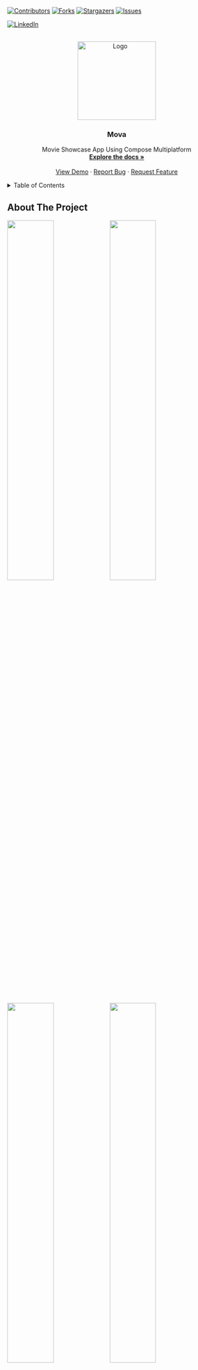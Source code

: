 <a name="readme-top"></a>

[![Contributors][contributors-shield]][contributors-url]
[![Forks][forks-shield]][forks-url]
[![Stargazers][stars-shield]][stars-url]
[![Issues][issues-shield]][issues-url]
<!-- [![MIT License][license-shield]][license-url] -->
[![LinkedIn][linkedin-shield]][linkedin-url]



<!-- PROJECT LOGO -->
<br />
<div align="center">
  <a href="https://github.com/othneildrew/Best-README-Template">
    <img src="screenshots/mova_logo.png" alt="Logo" width="180" height="180">
  </a>

  <h3 align="center">Mova</h3>

  <p align="center">
    Movie Showcase App Using Compose Multiplatform
    <br />
    <a href="https://github.com/barabasizsolt/Mova"><strong>Explore the docs »</strong></a>
    <br />
    <br />
    <a href="https://github.com/barabasizsolt/Mova">View Demo</a>
    ·
    <a href="https://github.com/barabasizsolt/Mova/issues">Report Bug</a>
    ·
    <a href="https://github.com/barabasizsolt/Mova/issues">Request Feature</a>
  </p>
</div>



<!-- TABLE OF CONTENTS -->
<details>
  <summary>Table of Contents</summary>
  <ol>
    <li>
      <a href="#about-the-project">About The Project</a>
      <ul>
        <li><a href="#tech-stack">Tech Stack</a></li>
      </ul>
    </li>
    <li>
      <a href="#getting-started">Getting Started</a>
      <ul>
        <li><a href="#set-up-the-environment">Set up the environment</a></li>
        <li><a href="#check-your-environment">Check your environment</a></li>
      </ul>
    </li>
    <li>
      <a href="#examine-the-project-structure">Examine the project structure</a>
      <ul>
        <li><a href="#kmm">kmm</a></li>
        <li><a href="#app">app</a></li>
        <li><a href="#iosapp">iosApp</a></li>
      </ul>
    </li>
    <li>
      <a href="#run-the-application">Run the Application</a>
      <ul>
        <li><a href="#on-android">On Android</a></li>
        <li>
          <a href="#on-ios">On IOS</a>
          <ul>
            <li><a href="#running-on-a-simulator">Running on a simulator</a></li>
            <li><a href="#running-on-a-real-device">Running on a real device</a></li>
        </ul>
        </li>
      </ul>
    </li>
    <li><a href="#screenshots">Screenshots</a></li>
    <li><a href="#roadmap">Roadmap</a></li>
    <li><a href="#contributing">Contributing</a></li>
    <li><a href="#license">License</a></li>
    <li><a href="#contact">Contact</a></li>
  </ol>
</details>



<!-- ABOUT THE PROJECT -->
## About The Project

<img src="screenshots/ios_01_dark.png" width="46%" /> <img src="screenshots/android_01_dark.png" width="46%" />
<img src="screenshots/ios_01_light.png" width="46%" /> <img src="screenshots/android_01_light.png" width="46%" />

**Mova** is a multiplatform movie showcase application that allows users to search and explore movies using **[The Movie Database API](https://developers.themoviedb.org/3/getting-started/introduction)**. It also provides authentication features, allowing users to create and manage their accounts within the app. The app is built using **[Compose Multiplatform](https://github.com/JetBrains/compose-multiplatform-ios-android-template)**, a UI toolkit from JetBrains that enables the creation of cross-platform native applications using a single codebase.

<p align="right">(<a href="#readme-top">back to top</a>)</p>



### Tech Stack
* **[Compose Multiplatform](https://github.com/JetBrains/compose-multiplatform-ios-android-template)**
* **[Koin](https://insert-koin.io/)**
* **[Ktor](https://ktor.io/)**
* **[Voyager - Navigation Library](https://github.com/adrielcafe/voyager)**
* **[Firebase Authentication](https://firebase.google.com/docs/auth)**
* **[Coil - Android Only](https://github.com/coil-kt/coil)**
* **[Beagle - Debug/Android Only](https://github.com/pandulapeter/beagle)**

### UI Design Inspiration
* **[Mova - Movie Streaming App UI Kit Community Edition](https://www.figma.com/community/file/1216311757237992126)**

<p align="right">(<a href="#readme-top">back to top</a>)</p>



<!-- GETTING STARTED -->
## Getting Started

### Set up the environment

> **Warning**
> You need a Mac with macOS to write and run iOS-specific code on simulated or real devices.
> This is an Apple requirement.
To work with this project, you need the following:

* A machine running a recent version of macOS
* [Xcode](https://apps.apple.com/us/app/xcode/id497799835)
* [Android Studio](https://developer.android.com/studio)
* The [Kotlin Multiplatform Mobile plugin](https://plugins.jetbrains.com/plugin/14936-kotlin-multiplatform-mobile)
* The [CocoaPods dependency manager](https://kotlinlang.org/docs/native-cocoapods.html)

### Check your environment

Before you start, use the [KDoctor](https://github.com/Kotlin/kdoctor) tool to ensure that your development environment is configured correctly:

1. Install KDoctor with [Homebrew](https://brew.sh/):

    ```text
    brew install kdoctor
    ```

2. Run KDoctor in your terminal:

    ```text
    kdoctor
    ```

   If everything is set up correctly, you'll see valid output:

   ```text
   Environment diagnose (to see all details, use -v option):
   [✓] Operation System
   [✓] Java
   [✓] Android Studio
   [✓] Xcode
   [✓] Cocoapods
   
   Conclusion:
     ✓ Your system is ready for Kotlin Multiplatform Mobile development!
   ```

Otherwise, KDoctor will highlight which parts of your setup still need to be configured and will suggest a way to fix them.

## Examine the project structure

Open the project in Android Studio and switch the view from **Android** to **Project** to see all the files and targets belonging to the project:

<img src="screenshots/open_project_view.png" height="300px">

The App includes 3 main modules:

### kmm

This is a Kotlin module that contains the logic common for both Android and iOS applications,

Under the `kmm` you can find the following modules:
- `kmm/service`
    Provides data for the application. This is the module witch contains third-party service intergation, like [Firebase](https://firebase.google.com/).


- `kmm/domain`
    Responsible for the app's business logic, contains the UseCases.

- `kmm/shared:`
    This is a Kotlin module that contains the logic common for both Android and iOS applications, that is, the shared code & entry point between platforms.
    \
    This `kmm/shared` module is also where is the Compose Multiplatform code.
    In `kmm/shared/src/commonMain/kotlin/`, you can find the shared `@Composable` functions for the app.
    \
    It uses Gradle as the build system. You can add dependencies and change settings in `kmm/shared/build.gradle.kts`.
    The `kmm/shared` module builds into an Android library and an iOS framework.

### app

This is a Kotlin module that builds into an Android application. It uses Gradle as the build system.
The `android` module depends on and uses the `kmm/shared` module as a regular Android library.

### iosApp

This is an Xcode project that builds into an iOS application.
It depends on and uses the `kmm/shared` module as a CocoaPods dependency.

## Run the Application

### On Android

To run the application on an Android emulator:

1. Ensure you have an Android virtual device available. Otherwise, [create one](https://developer.android.com/studio/run/managing-avds#createavd).
2. In the list of run configurations, select `app`.
3. Choose your virtual device and click **Run**:

   <img src="screenshots/run_on_android.png" height="60px">
   <br>
   <img src="screenshots/android_01.png" width="45%">

<details>
  <summary>Alternatively, use Gradle</summary>

To install an Android application on a real Android device or an emulator, run `./gradlew installDebug` in the terminal.

</details>

### On iOS

#### Running on a simulator

To run the application on an iOS simulator in Android Studio, modify the `iosApp` run configuration:

1. In the list of run configurations, select **Edit Configurations**:

   <img src="screenshots/edit_run_config.png" height="200px">

2. Navigate to **iOS Application** | **iosApp**.
3. In the **Execution target** list, select your target device. Click **OK**:

   <img src="screenshots/target_device.png">

4. The `iosApp` run configuration is now available. Click **Run** next to your virtual device:

<img src="screenshots/ios_01.png" width="45%">

#### Running on a real device

You can run a Compose Multiplatform application on a real iOS device for free.
To do so, you'll need the following:

* The `TEAM_ID` associated with your [Apple ID](https://support.apple.com/en-us/HT204316)
* The iOS device registered in Xcode

> **Note**
> Before you continue, we suggest creating a simple "Hello, world!" project in Xcode to ensure you can successfully run apps on your device.
> You can follow the instructions below or watch this [Stanford CS193P lecture recording](https://youtu.be/bqu6BquVi2M?start=716&end=1399).
<details>
<summary>How to create and run a simple project in Xcode</summary>

1. On the Xcode welcome screen, select **Create a new project in Xcode**.
2. On the **iOS** tab, choose the **App** template. Click **Next**.
3. Specify the product name and keep other settings default. Click **Next**.
4. Select where to store the project on your computer and click **Create**. You'll see an app that displays "Hello, world!" on the device screen.
5. At the top of your Xcode screen, click on the device name near the **Run** button.
6. Plug your device into the computer. You'll see this device in the list of run options.
7. Choose your device and click **Run**.

</details>

##### Finding your Team ID

In the terminal, run `kdoctor --team-ids` to find your Team ID.
KDoctor will list all Team IDs currently configured on your system, for example:

```text
3ABC246XYZ (Max Sample)
ZABCW6SXYZ (SampleTech Inc.)
```

<details>
<summary>Alternative way to find your Team ID</summary>

If KDoctor doesn't work for you, try this alternative method:

1. In Android Studio, run the `iosApp` configuration with the selected real device. The build should fail.
2. Go to Xcode and select **Open a project or file**.
3. Navigate to the `iosApp/iosApp.xcworkspace` file of your project.
4. In the left-hand menu, select `iosApp`.
5. Navigate to **Signing & Capabilities**.
6. In the **Team** list, select your team.

If you haven't set up your team yet, use the **Add account** option and follow the steps.

</details>

To run the application, set the `TEAM_ID`:

1. In the template, navigate to the `iosApp/Configuration/Config.xcconfig` file.
2. Set your `TEAM_ID`.
3. Re-open the project in Android Studio. It should show the registered iOS device in the `iosApp` run configuration.

<!-- USAGE EXAMPLES -->
## Screenshots

<img src="screenshots/ios_01.png" width="46%" /> <img src="screenshots/android_01.png" width="46%">
<img src="screenshots/ios_02.png" width="46%" /> <img src="screenshots/android_02.png" width="46%">
<img src="screenshots/ios_03.png" width="46%" /> <img src="screenshots/android_03.png" width="46%">
<img src="screenshots/ios_01_dark.png" width="46%" /> <img src="screenshots/android_01_dark.png" width="46%">
<img src="screenshots/ios_04.png" width="46%" /> <img src="screenshots/android_04.png" width="46%">
<img src="screenshots/ios_05.png" width="46%" /> <img src="screenshots/android_05.png" width="46%">
<img src="screenshots/ios_06.png" width="46%" /> <img src="screenshots/android_06.png" width="46%">
<img src="screenshots/ios_07.png" width="46%" /> <img src="screenshots/android_07.png" width="46%">
<img src="screenshots/ios_08.png" width="46%" /> <img src="screenshots/android_08.png" width="46%">

<p align="right">(<a href="#readme-top">back to top</a>)</p>



<!-- ROADMAP -->
## Roadmap

- [x] Convert the existing android app to Kotlin Multiplatform
- [x] Convert the UI into Compose Multiplatform
- [x] Convert Firebase into Multiplatform
- [x] Handle back navigation on IOS
- [ ] Implement Social Login (Google/Facebook) on IOS
- [ ] Improve Resources with MOKO library
- [ ] Implement Offline support using SQLDelight
- [ ] Implement for Web

See the [open issues](https://github.com/othneildrew/Best-README-Template/issues) for a full list of proposed features (and known issues).

<p align="right">(<a href="#readme-top">back to top</a>)</p>



<!-- CONTRIBUTING -->
## Contributing

Contributions are what make the open source community such an amazing place to learn, inspire, and create. Any contributions you make are **greatly appreciated**.

If you have a suggestion that would make this better, please fork the repo and create a pull request. You can also simply open an issue with the tag "enhancement".
Don't forget to give the project a star! Thanks again!

1. Fork the Project
2. Create your Feature Branch (`git checkout -b feature/AmazingFeature`)
3. Commit your Changes (`git commit -m 'Add some AmazingFeature'`)
4. Push to the Branch (`git push origin feature/AmazingFeature`)
5. Open a Pull Request

<p align="right">(<a href="#readme-top">back to top</a>)</p>



<!-- LICENSE -->
## License

This software is licensed under GNU GPL 3.0. Any derivative works must follow the same open-source license. 

<p align="right">(<a href="#readme-top">back to top</a>)</p>


<!-- CONTACT -->
## Contact

Your Name - [@zsolt_barabasi](https://twitter.com/zsolt_barabasi) - barabasi.robert.zsolt@gmail.com

Project Link: [https://github.com/barabasizsolt/Mova](https://github.com/barabasizsolt/Mova)

<p align="right">(<a href="#readme-top">back to top</a>)</p>


<!-- MARKDOWN LINKS & IMAGES -->
<!-- https://www.markdownguide.org/basic-syntax/#reference-style-links -->
[contributors-shield]: https://img.shields.io/github/contributors/barabasizsolt/Mova.svg?style=for-the-badge
[contributors-url]: https://github.com/barabasizsolt/Mova/graphs/contributors

[forks-shield]: https://img.shields.io/github/forks/barabasizsolt/Mova.svg?style=for-the-badge
[forks-url]: https://github.com/barabasizsolt/Mova/network/members

[stars-shield]: https://img.shields.io/github/stars/barabasizsolt/Mova.svg?style=for-the-badge
[stars-url]: https://github.com/barabasizsolt/Mova/stargazers

[issues-shield]: https://img.shields.io/github/issues/barabasizsolt/Mova.svg?style=for-the-badge
[issues-url]: https://github.com/barabasizsolt/Mova/issues

[license-shield]: https://img.shields.io/github/license/othneildrew/Best-README-Template.svg?style=for-the-badge
[license-url]: https://github.com/othneildrew/Best-README-Template/blob/master/LICENSE.txt

[linkedin-shield]: https://img.shields.io/badge/-LinkedIn-black.svg?style=for-the-badge&logo=linkedin&colorB=555
[linkedin-url]: https://www.linkedin.com/in/barabasi-robert-zsolt